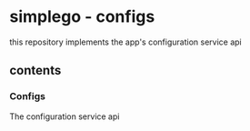 # simplego - configs

this repository implements the app's configuration service api

## contents
### Configs
The configuration service api
